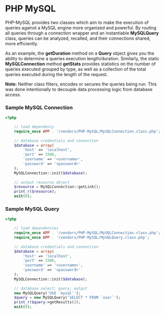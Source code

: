 PHP MySQL
===

PHP-MySQL provides two classes which aim to make the execution of queries
against a MySQL engine more organized and powerful. By routing all queries
through a connection wrapper and an instantiable **MySQLQuery** class, queries
can be analyzed, recalled, and their connections shared, more efficiently.

As an example, the **getDuration** method on a **Query** object gives you the
ability to determine a queries execution length/duration. Similarly, the static
**MySQLConnection** method **getStats** provides statistics on the number of
queries executed grouped by type, as well as a collection of the total queries
executed during the length of the request.

**Note:** Neither class filters, encodes or secures the queries being run. This
was done intentionally to decouple data processing logic from database access.

### Sample MySQL Connection

``` php
<?php

    // load dependency
    require_once APP . '/vendors/PHP-MySQL/MySQLConnection.class.php';
    
    // database credentials and connection
    $database = array(
        'host' => 'localhost',
        'port' => 3306,
        'username' => '<username>',
        'password' => '<password>'
    );
    MySQLConnection::init($database);
    
    // output resource object
    $resource = MySQLConnection::getLink();
    print_r($resource);
    exit(0);

```

### Sample MySQL Query

``` php
<?php

    // load dependencies
    require_once APP . '/vendors/PHP-MySQL/MySQLConnection.class.php';
    require_once APP . '/vendors/PHP-MySQL/MySQLQuery.class.php';
    
    // database credentials and connection
    $database = array(
        'host' => 'localhost',
        'port' => 3306,
        'username' => '<username>',
        'password' => '<password>'
    );
    MySQLConnection::init($database);
    
    // database select; query; output
    new MySQLQuery('USE `mysql`');
    $query = new MySQLQuery('SELECT * FROM `user`');
    print_r($query->getResults());
    exit(0);

```
